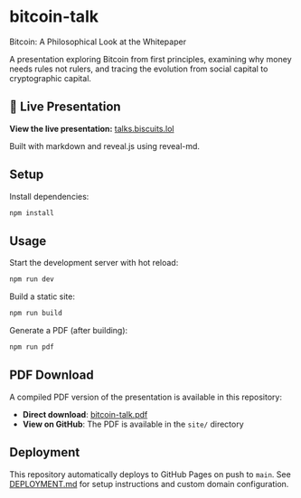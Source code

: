 # bitcoin-talk
Bitcoin: A Philosophical Look at the Whitepaper

A presentation exploring Bitcoin from first principles, examining why money needs rules not rulers, and tracing the evolution from social capital to cryptographic capital.

## 🎯 Live Presentation

**View the live presentation:** [talks.biscuits.lol](https://talks.biscuits.lol)

Built with markdown and reveal.js using reveal-md.

## Setup

Install dependencies:
```bash
npm install
```

## Usage

Start the development server with hot reload:
```bash
npm run dev
```

Build a static site:
```bash
npm run build
```

Generate a PDF (after building):
```bash
npm run pdf
```

## PDF Download

A compiled PDF version of the presentation is available in this repository:
- **Direct download**: [bitcoin-talk.pdf](site/bitcoin-talk.pdf)
- **View on GitHub**: The PDF is available in the `site/` directory

## Deployment

This repository automatically deploys to GitHub Pages on push to `main`. See [DEPLOYMENT.md](DEPLOYMENT.md) for setup instructions and custom domain configuration.